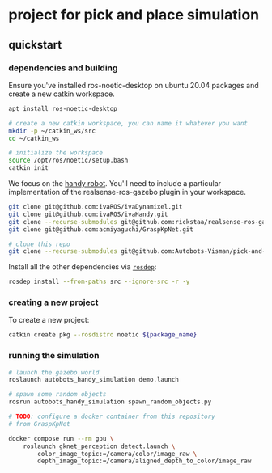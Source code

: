 # project for pick and place simulation

## quickstart

### dependencies and building

Ensure you've installed ros-noetic-desktop on ubuntu 20.04 packages and create a new catkin workspace.

```bash
apt install ros-noetic-desktop

# create a new catkin workspace, you can name it whatever you want
mkdir -p ~/catkin_ws/src
cd ~/catkin_ws

# initialize the workspace
source /opt/ros/noetic/setup.bash
catkin init
```

We focus on the [handy robot](https://github.com/ivaROS/ivaHandy).
You'll need to include a particular implementation of the realsense-ros-gazebo plugin in your workspace.

```bash
git clone git@github.com:ivaROS/ivaDynamixel.git
git clone git@github.com:ivaROS/ivaHandy.git
git clone --recurse-submodules git@github.com:rickstaa/realsense-ros-gazebo.git
git clone git@github.com:acmiyaguchi/GraspKpNet.git

# clone this repo
git clone --recurse-submodules git@github.com:Autobots-Visman/pick-and-place.git
```

Install all the other dependencies via [`rosdep`](http://wiki.ros.org/rosdep):

```bash
rosdep install --from-paths src --ignore-src -r -y
```

### creating a new project

To create a new project:

```bash
catkin create pkg --rosdistro noetic ${package_name}
```

### running the simulation

```bash
# launch the gazebo world
roslaunch autobots_handy_simulation demo.launch

# spawn some random objects
rosrun autobots_handy_simulation spawn_random_objects.py

# TODO: configure a docker container from this repository
# from GraspKpNet

docker compose run --rm gpu \
    roslaunch gknet_perception detect.launch \
        color_image_topic:=/camera/color/image_raw \
        depth_image_topic:=/camera/aligned_depth_to_color/image_raw
```
